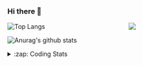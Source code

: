 ### Hi there 👋

<!--
**tao8687/tao8687** is a ✨ _special_ ✨ repository because its `README.md` (this file) appears on your GitHub profile.

Here are some ideas to get you started:

- 🔭 I’m currently working on ...
- 🌱 I’m currently learning ...
- 👯 I’m looking to collaborate on ...
- 🤔 I’m looking for help with ...
- 💬 Ask me about ...
- 📫 How to reach me: ...
- 😄 Pronouns: ...
- ⚡ Fun fact: ...
-->

<img align='right' src="https://media.giphy.com/media/M9gbBd9nbDrOTu1Mqx/giphy.gif" width="230">

![Top Langs](https://github-readme-stats.vercel.app/api/top-langs/?username=tao8687&layout=compact&title_color=23238E&text_color=A67D3D)

![Anurag's github stats](https://github-readme-stats.vercel.app/api?username=tao8687&show_icons=true&&text_color=A67D3D&title_color=23238E&show_icons=false&count_private=true&hide=stars)

<details>
  <summary>:zap: Coding Stats</summary>
  <b>
<!--START_SECTION:waka-->
![Profile Views](http://img.shields.io/badge/Profile%20Views-12-blue)

**🐱 My GitHub Data** 

> 🏆 106 Contributions in the Year 2022
 > 
> 📦 1.3 MB Used in GitHub's Storage 
 > 
> 🚫 Not Opted to Hire
 > 
> 📜 54 Public Repositories 
 > 
> 🔑 23 Private Repositories  
 > 
**I'm an Early 🐤** 

```text
🌞 Morning    106 commits    ███████████████████░░░░░░   76.81% 
🌆 Daytime    10 commits     █░░░░░░░░░░░░░░░░░░░░░░░░   7.25% 
🌃 Evening    22 commits     ████░░░░░░░░░░░░░░░░░░░░░   15.94% 
🌙 Night      0 commits      ░░░░░░░░░░░░░░░░░░░░░░░░░   0.0%

```
📅 **I'm Most Productive on Monday** 

```text
Monday       26 commits     ████░░░░░░░░░░░░░░░░░░░░░   18.84% 
Tuesday      23 commits     ████░░░░░░░░░░░░░░░░░░░░░   16.67% 
Wednesday    24 commits     ████░░░░░░░░░░░░░░░░░░░░░   17.39% 
Thursday     20 commits     ███░░░░░░░░░░░░░░░░░░░░░░   14.49% 
Friday       16 commits     ███░░░░░░░░░░░░░░░░░░░░░░   11.59% 
Saturday     14 commits     ██░░░░░░░░░░░░░░░░░░░░░░░   10.14% 
Sunday       15 commits     ██░░░░░░░░░░░░░░░░░░░░░░░   10.87%

```


📊 **This Week I Spent My Time On** 

```text
⌚︎ Time Zone: Asia/Shanghai

💬 Programming Languages: 
YAML                     12 hrs 22 mins      ██████████████░░░░░░░░░░░   56.79% 
Other                    4 hrs 58 mins       █████░░░░░░░░░░░░░░░░░░░░   22.87% 
C++                      1 hr 43 mins        ██░░░░░░░░░░░░░░░░░░░░░░░   7.95% 
Python                   1 hr 20 mins        █░░░░░░░░░░░░░░░░░░░░░░░░   6.16% 
C                        31 mins             ░░░░░░░░░░░░░░░░░░░░░░░░░   2.38%

🔥 Editors: 
VS Code                  21 hrs 46 mins      █████████████████████████   100.0%

🐱‍💻 Projects: 
src                      9 hrs               ██████████░░░░░░░░░░░░░░░   41.36% 
Unknown Project          7 hrs 13 mins       ████████░░░░░░░░░░░░░░░░░   33.16% 
mpc_local_planner        3 hrs 42 mins       ████░░░░░░░░░░░░░░░░░░░░░   17.06% 
PythonRobotics           52 mins             █░░░░░░░░░░░░░░░░░░░░░░░░   4.05% 
wheeltec_robot_gazebo    22 mins             ░░░░░░░░░░░░░░░░░░░░░░░░░   1.72%

💻 Operating System: 
Linux                    21 hrs 46 mins      █████████████████████████   100.0%

```

**I Mostly Code in Python** 

```text
Python                   9 repos             ████████░░░░░░░░░░░░░░░░░   33.33% 
C                        6 repos             █████░░░░░░░░░░░░░░░░░░░░   22.22% 
C++                      5 repos             ████░░░░░░░░░░░░░░░░░░░░░   18.52% 
Shell                    2 repos             █░░░░░░░░░░░░░░░░░░░░░░░░   7.41% 
Makefile                 1 repo              █░░░░░░░░░░░░░░░░░░░░░░░░   3.7%

```


**Timeline**

![Chart not found](https://raw.githubusercontent.com/tao8687/tao8687/master/charts/bar_graph.png) 


 Last Updated on 23/04/2022 01:46:32 UTC
<!--END_SECTION:waka-->
</details>
